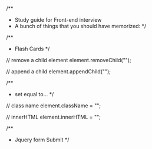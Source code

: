 /**
* Study guide for Front-end interview
* A bunch of things that you should have memorized:
*/


/**
* Flash Cards
*/


// remove a child element
element.removeChild("");


// append a child
element.appendChild("");

/**
* set equal to...
*/

// class name
element.className = "";

// innerHTML
element.innerHTML = "";





/**
* Jquery form Submit
*/





